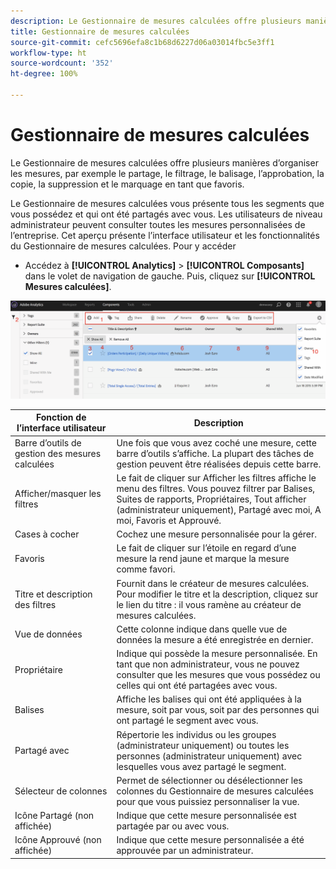 ```yaml
---
description: Le Gestionnaire de mesures calculées offre plusieurs manières d’organiser les mesures, par exemple le partage, le filtrage, le balisage, l’approbation, la copie, la suppression et le marquage en tant que favoris.
title: Gestionnaire de mesures calculées
source-git-commit: cefc5696efa8c1b68d6227d06a03014fbc5e3ff1
workflow-type: ht
source-wordcount: '352'
ht-degree: 100%

---
```


# Gestionnaire de mesures calculées

Le Gestionnaire de mesures calculées offre plusieurs manières d’organiser les mesures, par exemple le partage, le filtrage, le balisage, l’approbation, la copie, la suppression et le marquage en tant que favoris.

Le Gestionnaire de mesures calculées vous présente tous les segments que vous possédez et qui ont été partagés avec vous. Les utilisateurs de niveau administrateur peuvent consulter toutes les mesures personnalisées de l’entreprise. Cet aperçu présente l’interface utilisateur et les fonctionnalités du Gestionnaire de mesures calculées. Pour y accéder

* Accédez à **[!UICONTROL Analytics]** > **[!UICONTROL Composants]** dans le volet de navigation de gauche. Puis, cliquez sur **[!UICONTROL Mesures calculées]**.

![](assets/calcmet_mgr_ui.png)

| Fonction de l’interface utilisateur | Description |
| --- | --- |
| Barre d’outils de gestion des mesures calculées | Une fois que vous avez coché une mesure, cette barre d’outils s’affiche. La plupart des tâches de gestion peuvent être réalisées depuis cette barre. |
| Afficher/masquer les filtres | Le fait de cliquer sur Afficher les filtres affiche le menu des filtres. Vous pouvez filtrer par Balises, Suites de rapports, Propriétaires, Tout afficher (administrateur uniquement), Partagé avec moi, A moi, Favoris et Approuvé. |
| Cases à cocher | Cochez une mesure personnalisée pour la gérer. |
| Favoris | Le fait de cliquer sur l’étoile en regard d’une mesure la rend jaune et marque la mesure comme favori. |
| Titre et description des filtres | Fournit dans le créateur de mesures calculées. Pour modifier le titre et la description, cliquez sur le lien du titre : il vous ramène au créateur de mesures calculées. |
| Vue de données | Cette colonne indique dans quelle vue de données la mesure a été enregistrée en dernier. |
| Propriétaire | Indique qui possède la mesure personnalisée. En tant que non administrateur, vous ne pouvez consulter que les mesures que vous possédez ou celles qui ont été partagées avec vous. |
| Balises | Affiche les balises qui ont été appliquées à la mesure, soit par vous, soit par des personnes qui ont partagé le segment avec vous. |
| Partagé avec | Répertorie les individus ou les groupes (administrateur uniquement) ou toutes les personnes (administrateur uniquement) avec lesquelles vous avez partagé le segment. |
| Sélecteur de colonnes | Permet de sélectionner ou désélectionner les colonnes du Gestionnaire de mesures calculées pour que vous puissiez personnaliser la vue. |
| Icône Partagé  (non affichée) | Indique que cette mesure personnalisée est partagée par ou avec vous. |
| Icône Approuvé  (non affichée) | Indique que cette mesure personnalisée a été approuvée par un administrateur. |
